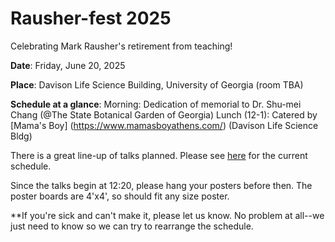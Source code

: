 # Rausher-fest 2025
Celebrating Mark Rausher's retirement from teaching!

**Date**: Friday, June 20, 2025

**Place**: Davison Life Science Building, University of Georgia (room TBA)

**Schedule at a glance**:
Morning: Dedication of memorial to Dr. Shu-mei Chang (@The State Botanical Garden of Georgia)
Lunch (12-1): Catered by [Mama's Boy] (https://www.mamasboyathens.com/) (Davison Life Science Bldg)


There is a great line-up of talks planned. Please see [here](https://docs.google.com/document/d/1spLdFTdgq48Zm6xpuhjHO0J6CTotknghVwTgCdLhoLc/edit) for the current schedule.

Since the talks begin at 12:20, please hang your posters before then. The poster boards are 4'x4', so should fit any size poster.

**If you're sick and can't make it, please let us know. No problem at all--we just need to know so we can try to rearrange the schedule.
